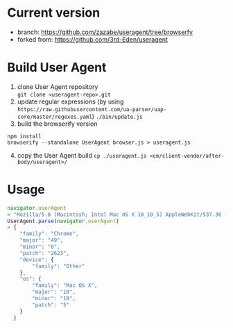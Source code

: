 Current version
===============

- branch: https://github.com/zazabe/useragent/tree/browserfy
- forked from: https://github.com/3rd-Eden/useragent

Build User Agent 
================

1. clone User Agent repository  
```git clone <useragent-repo>.git```
2. update regular expressions (by using `https://raw.githubusercontent.com/ua-parser/uap-core/master/regexes.yaml`)
```./bin/update.js```
3. build the browserify version    
```
npm install 
browserify --standalone UserAgent browser.js > useragent.js
```
4. copy the User Agent build
```cp ./useragent.js <cm/client-vendor/after-body/useragent>/```


Usage
=====

```js
navigator.userAgent
> "Mozilla/5.0 (Macintosh; Intel Mac OS X 10_10_5) AppleWebKit/537.36 (KHTML, like Gecko) Chrome/49.0.2623.87 Safari/537.36"
UserAgent.parse(navigator.userAgent)
> {
  	"family": "Chrome",
  	"major": "49",
  	"minor": "0",
  	"patch": "2623",
  	"device": {
  		"family": "Other"
  	},
  	"os": {
  		"family": "Mac OS X",
  		"major": "10",
  		"minor": "10",
  		"patch": "5"
  	}
  }
```
